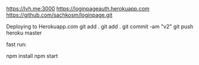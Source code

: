 

https://lvh.me:3000
https://loginpageauth.herokuapp.com
https://github.com/sachkosm/loginpage.git

Deploying to Herokuapp.com
git add .
git add .
git commit -am "v2"
git push heroku master

fast run:

npm install
npm start
